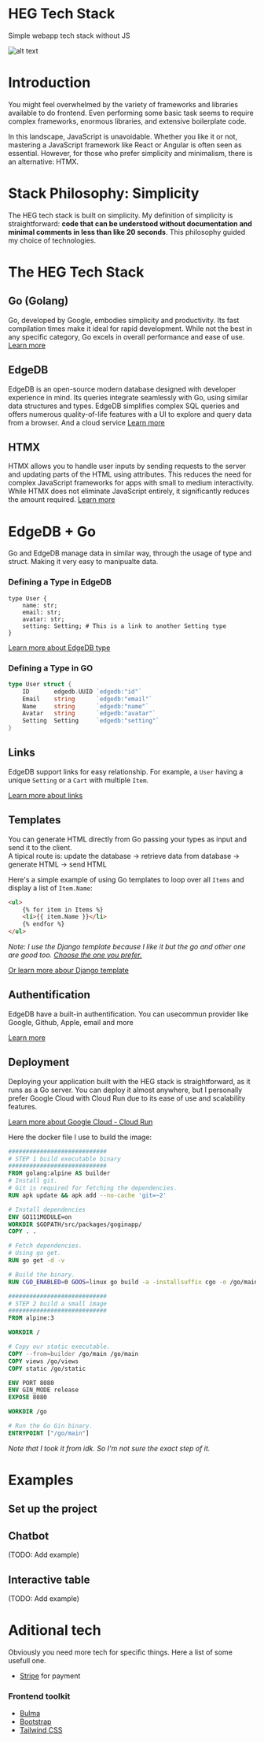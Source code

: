 # HEG Tech Stack
Simple webapp tech stack without JS

![alt text](https://github.com/MrBounty/HEG/blob/main/HEG_logo.png)

# Introduction
You might feel overwhelmed by the variety of frameworks and libraries available to do frontend. Even performing some basic task seems to require complex frameworks, enormous libraries, and extensive boilerplate code.

In this landscape, JavaScript is unavoidable. Whether you like it or not, mastering a JavaScript framework like React or Angular is often seen as essential. However, for those who prefer simplicity and minimalism, there is an alternative: HTMX.

# Stack Philosophy: Simplicity
The HEG tech stack is built on simplicity. My definition of simplicity is straightforward: **code that can be understood without documentation and minimal comments in less than like 20 seconds**. This philosophy guided my choice of technologies.

# The HEG Tech Stack

## Go (Golang)
Go, developed by Google, embodies simplicity and productivity. Its fast compilation times make it ideal for rapid development. While not the best in any specific category, Go excels in overall performance and ease of use. [Learn more](https://go.dev/)

## EdgeDB
EdgeDB is an open-source modern database designed with developer experience in mind. Its queries integrate seamlessly with Go, using similar data structures and types. EdgeDB simplifies complex SQL queries and offers numerous quality-of-life features with a UI to explore and query data from a browser. And a cloud service [Learn more](https://www.edgedb.com/)

## HTMX
HTMX allows you to handle user inputs by sending requests to the server and updating parts of the HTML using attributes. This reduces the need for complex JavaScript frameworks for apps with small to medium interactivity. While HTMX does not eliminate JavaScript entirely, it significantly reduces the amount required. [Learn more](https://htmx.org/)

# EdgeDB + Go

Go and EdgeDB manage data in similar way, through the usage of type and struct. Making it very easy to manipualte data.  

### Defining a Type in EdgeDB
```esdl
type User {
    name: str;
    email: str;
    avatar: str;
    setting: Setting; # This is a link to another Setting type
}
```
[Learn more about EdgeDB type](https://docs.edgedb.com/database/datamodel/objects)

### Defining a Type in GO
```go
type User struct {
    ID       edgedb.UUID `edgedb:"id"`
    Email    string      `edgedb:"email"`
    Name     string      `edgedb:"name"`
    Avatar   string      `edgedb:"avatar"`
    Setting  Setting     `edgedb:"setting"`
}
```

## Links
EdgeDB support links for easy relationship. For example, a `User` having a unique `Setting` or a `Cart` with multiple `Item`.

[Learn more about links](https://docs.edgedb.com/database/datamodel/links)

## Templates
You can generate HTML directly from Go passing your types as input and send it to the client.  
A tipical route is: update the database -> retrieve data from database -> generate HTML -> send HTML

Here's a simple example of using Go templates to loop over all `Items` and display a list of `Item.Name`:
```html
<ul>
    {% for item in Items %}
    <li>{{ item.Name }}</li>
    {% endfor %}
</ul>
```

*Note: I use the Django template because I like it but the go and other one are good too. [Choose the one you prefer.](https://docs.gofiber.io/guide/templates/)*

[Or learn more abour Django template](https://docs.djangoproject.com/en/5.0/ref/templates/language/)

## Authentification
EdgeDB have a built-in authentification. You can usecommun provider like Google, Github, Apple, email and more

[Learn more](https://docs.edgedb.com/guides/auth)

## Deployment
Deploying your application built with the HEG stack is straightforward, as it runs as a Go server. You can deploy it almost anywhere, but I personally prefer Google Cloud with Cloud Run due to its ease of use and scalability features.

[Learn more about Google Cloud - Cloud Run](https://cloud.google.com/run)

Here the docker file I use to build the image:
```dockerfile
############################
# STEP 1 build executable binary
############################
FROM golang:alpine AS builder
# Install git.
# Git is required for fetching the dependencies.
RUN apk update && apk add --no-cache 'git=~2'

# Install dependencies
ENV GO111MODULE=on
WORKDIR $GOPATH/src/packages/goginapp/
COPY . .

# Fetch dependencies.
# Using go get.
RUN go get -d -v

# Build the binary.
RUN CGO_ENABLED=0 GOOS=linux go build -a -installsuffix cgo -o /go/main .

############################
# STEP 2 build a small image
############################
FROM alpine:3

WORKDIR /

# Copy our static executable.
COPY --from=builder /go/main /go/main
COPY views /go/views
COPY static /go/static

ENV PORT 8080
ENV GIN_MODE release
EXPOSE 8080

WORKDIR /go

# Run the Go Gin binary.
ENTRYPOINT ["/go/main"]
```

*Note that I took it from idk. So I'm not sure the exact step of it.*

# Examples

## Set up the project

## Chatbot
(TODO: Add example)

## Interactive table
(TODO: Add example)

# Aditional tech
Obviously you need more tech for specific things. Here a list of some usefull one.

- [Stripe](https://stripe.com/) for payment

### Frontend toolkit
- [Bulma](https://bulma.io/)
- [Bootstrap](https://getbootstrap.com/)
- [Tailwind CSS](https://tailwindcss.com/)
